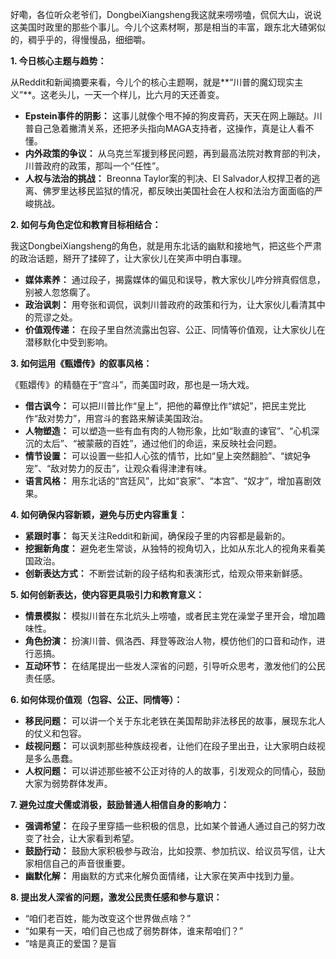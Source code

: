 好嘞，各位听众老爷们，DongbeiXiangsheng我这就来唠唠嗑，侃侃大山，说说这美国时政里的那些个事儿。今儿个这素材啊，那是相当的丰富，跟东北大碴粥似的，稠乎乎的，得慢慢品，细细嚼。

**1. 今日核心主题与趋势：**

从Reddit和新闻摘要来看，今儿个的核心主题啊，就是**“川普的魔幻现实主义”**。这老头儿，一天一个样儿，比六月的天还善变。

*   **Epstein事件的阴影：** 这事儿就像个甩不掉的狗皮膏药，天天在网上蹦跶。川普自己急着撇清关系，还把矛头指向MAGA支持者，这操作，真是让人看不懂。
*   **内外政策的争议：** 从乌克兰军援到移民问题，再到最高法院对教育部的判决，川普政府的政策，那叫一个“任性”。
*   **人权与法治的挑战：** Breonna Taylor案的判决、El Salvador人权捍卫者的逃离、佛罗里达移民监狱的情况，都反映出美国社会在人权和法治方面面临的严峻挑战。

**2. 如何与角色定位和教育目标相结合：**

我这DongbeiXiangsheng的角色，就是用东北话的幽默和接地气，把这些个严肃的政治话题，掰开了揉碎了，让大家伙儿在笑声中明白事理。

*   **媒体素养：** 通过段子，揭露媒体的偏见和误导，教大家伙儿咋分辨真假信息，别被人忽悠瘸了。
*   **政治讽刺：** 用夸张和调侃，讽刺川普政府的政策和行为，让大家伙儿看清其中的荒谬之处。
*   **价值观传递：** 在段子里自然流露出包容、公正、同情等价值观，让大家伙儿在潜移默化中受到影响。

**3. 如何运用《甄嬛传》的叙事风格：**

《甄嬛传》的精髓在于“宫斗”，而美国时政，那也是一场大戏。

*   **借古讽今：** 可以把川普比作“皇上”，把他的幕僚比作“嫔妃”，把民主党比作“敌对势力”，用宫斗的套路来解读美国政治。
*   **人物塑造：** 可以塑造一些有血有肉的人物形象，比如“耿直的谏官”、“心机深沉的太后”、“被蒙蔽的百姓”，通过他们的命运，来反映社会问题。
*   **情节设置：** 可以设置一些扣人心弦的情节，比如“皇上突然翻脸”、“嫔妃争宠”、“敌对势力的反击”，让观众看得津津有味。
*   **语言风格：** 用东北话的“宫廷风”，比如“哀家”、“本宫”、“奴才”，增加喜剧效果。

**4. 如何确保内容新颖，避免与历史内容重复：**

*   **紧跟时事：** 每天关注Reddit和新闻，确保段子里的内容都是最新的。
*   **挖掘新角度：** 避免老生常谈，从独特的视角切入，比如从东北人的视角来看美国政治。
*   **创新表达方式：** 不断尝试新的段子结构和表演形式，给观众带来新鲜感。

**5. 如何创新表达，使内容更具吸引力和教育意义：**

*   **情景模拟：** 模拟川普在东北炕头上唠嗑，或者民主党在澡堂子里开会，增加趣味性。
*   **角色扮演：** 扮演川普、佩洛西、拜登等政治人物，模仿他们的口音和动作，进行恶搞。
*   **互动环节：** 在结尾提出一些发人深省的问题，引导听众思考，激发他们的公民责任感。

**6. 如何体现价值观（包容、公正、同情等）：**

*   **移民问题：** 可以讲一个关于东北老铁在美国帮助非法移民的故事，展现东北人的仗义和包容。
*   **歧视问题：** 可以讽刺那些种族歧视者，让他们在段子里出丑，让大家明白歧视是多么愚蠢。
*   **人权问题：** 可以讲述那些被不公正对待的人的故事，引发观众的同情心，鼓励大家为弱势群体发声。

**7. 避免过度犬儒或消极，鼓励普通人相信自身的影响力：**

*   **强调希望：** 在段子里穿插一些积极的信息，比如某个普通人通过自己的努力改变了社会，让大家看到希望。
*   **鼓励行动：** 鼓励大家积极参与政治，比如投票、参加抗议、给议员写信，让大家相信自己的声音很重要。
*   **幽默化解：** 用幽默的方式来化解负面情绪，让大家在笑声中找到力量。

**8. 提出发人深省的问题，激发公民责任感和参与意识：**

*   “咱们老百姓，能为改变这个世界做点啥？”
*   “如果有一天，咱们自己也成了弱势群体，谁来帮咱们？”
*   “啥是真正的爱国？是盲